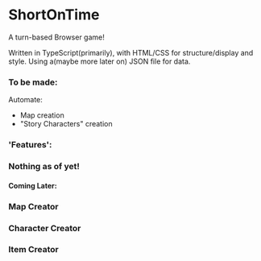 # ShortOnTime
A turn-based Browser game!

Written in TypeScript(primarily), with HTML/CSS for structure/display and style. Using a(maybe more later on) JSON file for data.

### To be made:
Automate:
* Map creation
* "Story Characters" creation


### 'Features':

### Nothing as of yet!

#### Coming Later:
### Map Creator
### Character Creator
### Item Creator
